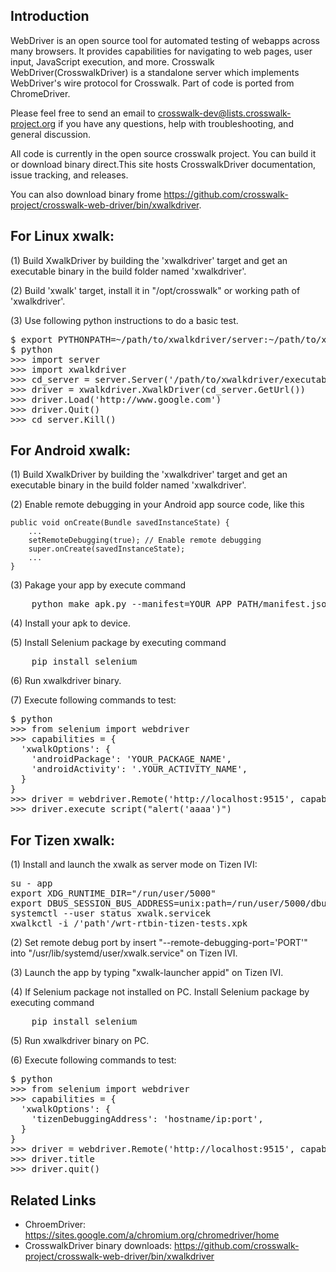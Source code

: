 ## Introduction
 
WebDriver is an open source tool for automated testing of webapps across many browsers. It provides capabilities for navigating to web pages, user input, JavaScript execution, and more.  Crosswalk WebDriver(CrosswalkDriver) is a standalone server which implements WebDriver's wire protocol for Crosswalk.  Part of code is ported from ChromeDriver.

Please feel free to send an email to crosswalk-dev@lists.crosswalk-project.org if you have any questions, help with troubleshooting, and general discussion. 

All code is currently in the open source crosswalk project. You can build it or download binary direct.This site hosts CrosswalkDriver documentation, issue tracking, and releases.

You can also download binary frome https://github.com/crosswalk-project/crosswalk-web-driver/bin/xwalkdriver.

## For Linux xwalk:
(1) Build XwalkDriver by building the 'xwalkdriver' target and get an executable
binary in the build folder named 'xwalkdriver'.

(2) Build 'xwalk' target, install it in "/opt/crosswalk" or working path of
'xwalkdriver'.

(3) Use following python instructions to do a basic test.

<pre>
$ export PYTHONPATH=~/path/to/xwalkdriver/server:~/path/to/xwalkdriver/client
$ python
>>> import server
>>> import xwalkdriver
>>> cd_server = server.Server('/path/to/xwalkdriver/executable')
>>> driver = xwalkdriver.XwalkDriver(cd_server.GetUrl())
>>> driver.Load('http://www.google.com')
>>> driver.Quit()
>>> cd_server.Kill()
</pre>

## For Android xwalk:

(1) Build XwalkDriver by building the 'xwalkdriver' target and get an executable
binary in the build folder named 'xwalkdriver'.

(2) Enable remote debugging in your Android app source code, like this

    public void onCreate(Bundle savedInstanceState) {
        ...
        setRemoteDebugging(true); // Enable remote debugging
        super.onCreate(savedInstanceState);
        ...
    }

(3) Pakage your app by execute command

<pre>
    python make_apk.py --manifest=YOUR_APP_PATH/manifest.json
</pre>

(4) Install your apk to device.

(5) Install Selenium package by executing command

<pre>
    pip install selenium
</pre>

(6) Run xwalkdriver binary.

(7) Execute following commands to test:

<pre>
$ python
>>> from selenium import webdriver
>>> capabilities = {
  'xwalkOptions': {
    'androidPackage': 'YOUR_PACKAGE_NAME',
    'androidActivity': '.YOUR_ACTIVITY_NAME',
  }
}
>>> driver = webdriver.Remote('http://localhost:9515', capabilities)
>>> driver.execute_script("alert('aaaa')")
</pre>

## For Tizen xwalk:
(1) Install and launch the xwalk as server mode on Tizen IVI:

<pre>
su - app
export XDG_RUNTIME_DIR="/run/user/5000"
export DBUS_SESSION_BUS_ADDRESS=unix:path=/run/user/5000/dbus/user_bus_socket
systemctl --user status xwalk.servicek
xwalkctl -i /'path'/wrt-rtbin-tizen-tests.xpk
</pre>

(2) Set remote debug port by insert "--remote-debugging-port='PORT'" into "/usr/lib/systemd/user/xwalk.service" on Tizen IVI.

(3) Launch the app by typing "xwalk-launcher appid" on Tizen IVI.

(4) If Selenium package not installed on PC. Install Selenium package by executing command

<pre>
    pip install selenium
</pre>

(5) Run xwalkdriver binary on PC.

(6) Execute following commands to test:

<pre>
$ python
>>> from selenium import webdriver
>>> capabilities = {
  'xwalkOptions': {
    'tizenDebuggingAddress': 'hostname/ip:port',
  }
}
>>> driver = webdriver.Remote('http://localhost:9515', capabilities)
>>> driver.title
>>> driver.quit()
</pre>

## Related Links

* ChroemDriver: https://sites.google.com/a/chromium.org/chromedriver/home
* CrosswalkDriver binary downloads: https://github.com/crosswalk-project/crosswalk-web-driver/bin/xwalkdriver